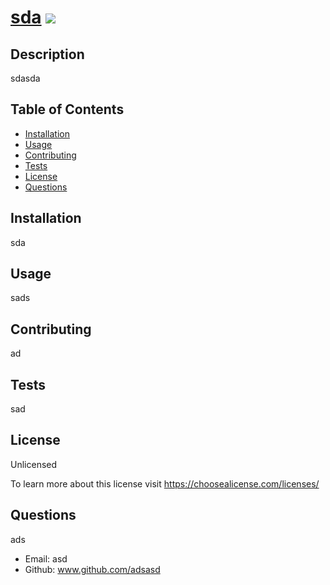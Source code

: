 
# [sda](asddas)  ![](https://img.shields.io/badge/License-Unlicensed-Blue)

## Description 

sdasda

## Table of Contents

* [Installation](#installation)
* [Usage](#usage)
* [Contributing](#contributing)
* [Tests](#tests)
* [License](#license)
* [Questions](#questions)

## Installation

sda

## Usage 

sads

## Contributing

ad

## Tests

sad

## License

Unlicensed 

To learn more about this license visit https://choosealicense.com/licenses/

## Questions

ads

* Email: asd
* Github: www.github.com/adsasd

